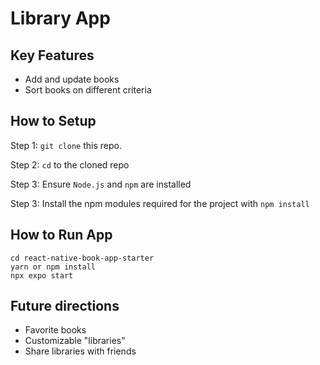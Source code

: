 # Library App

## Key Features
 * Add and update books
 * Sort books on different criteria

## How to Setup

Step 1: `git clone` this repo.

Step 2: `cd` to the cloned repo

Step 3: Ensure `Node.js` and `npm` are installed

Step 3: Install the npm modules required for the project with `npm install`


## How to Run App

```
cd react-native-book-app-starter
yarn or npm install
npx expo start
```

## Future directions
 * Favorite books
 * Customizable "libraries"
 * Share libraries with friends
